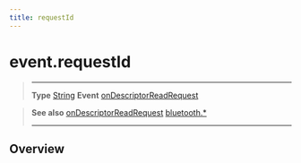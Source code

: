 ```yaml
---
title: requestId
---
```

# event.requestId

> --------------------- ------------------------------------------------------------------------------------------
> __Type__              [String](https://docs.coronalabs.com/api/type/String.html)
> __Event__             [onDescriptorReadRequest](/plugin/bluetooth/type/Server/event/onDescriptorReadRequest/)


> __See also__          [onDescriptorReadRequest](/plugin/bluetooth/type/Server/event/onDescriptorReadRequest/)
>						[bluetooth.*](/plugin/bluetooth/)
> --------------------- ------------------------------------------------------------------------------------------

## Overview